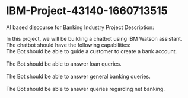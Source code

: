 # IBM-Project-43140-1660713515
AI based discourse for Banking Industry
Project Description:

In this project, we will be building a chatbot using IBM Watson assistant. The chatbot should have the following capabilities:
<br>The Bot should be able to guide a customer to create a bank account.</br>
<br>The Bot should be able to answer loan queries.</br>
<br>The Bot should be able to answer general banking queries.</br>
<br>The Bot should be able to answer queries regarding net banking.</br>

